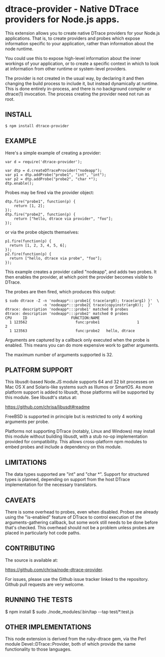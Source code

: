 # dtrace-provider - Native DTrace providers for Node.js apps.

This extension allows you to create native DTrace providers for your
Node.js applications. That is, to create providers and probes which
expose information specific to your application, rather than
information about the node runtime.

You could use this to expose high-level information about the inner
workings of your application, or to create a specific context in which
to look at information from other runtime or system-level providers. 

The provider is not created in the usual way, by declaring it and then
changing the build process to include it, but instead dynamically at
runtime. This is done entirely in-process, and there is no background
compiler or dtrace(1) invocation. The process creating the provider
need not run as root.

## INSTALL

    $ npm install dtrace-provider

## EXAMPLE

Here's a simple example of creating a provider:

    var d = require('dtrace-provider');

    var dtp = d.createDTraceProvider("nodeapp");
    var p1 = dtp.addProbe("probe1", "int", "int");
    var p2 = dtp.addProbe("probe2", "char *");
    dtp.enable();	   

Probes may be fired via the provider object:

    dtp.fire("probe1", function(p) {
        return [1, 2];
    });
    dtp.fire("probe2", function(p) { 
        return ["hello, dtrace via provider", "foo"];
    });

or via the probe objects themselves:

    p1.fire(function(p) {
      return [1, 2, 3, 4, 5, 6];
    });
    p2.fire(function(p) {
      return ["hello, dtrace via probe", "foo"];
    });

This example creates a provider called "nodeapp", and adds two
probes. It then enables the provider, at which point the provider
becomes visible to DTrace.

The probes are then fired, which produces this output:

    $ sudo dtrace -Z -n 'nodeapp*:::probe1{ trace(arg0); trace(arg1) }'  \
                     -n 'nodeapp*:::probe2{ trace(copyinstr(arg0));  }'
    dtrace: description 'nodeapp*:::probe1' matched 0 probes
    dtrace: description 'nodeapp*:::probe2' matched 0 probes
    CPU     ID                    FUNCTION:NAME
      1 123562                      func:probe1                 1                2
      1 123563                      func:probe2   hello, dtrace                    

Arguments are captured by a callback only executed when the probe is
enabled. This means you can do more expensive work to gather arguments.

The maximum number of arguments supported is 32. 

## PLATFORM SUPPORT

This libusdt-based Node.JS module supports 64 and 32 bit processes on
Mac OS X and Solaris-like systems such as Illumos or SmartOS. As more
platform support is added to libusdt, those platforms will be
supported by this module. See libusdt's status at:

  https://github.com/chrisa/libusdt#readme

FreeBSD is supported in principle but is restricted to only 4 working
arguments per probe.

Platforms not supporting DTrace (notably, Linux and Windows) may
install this module without building libusdt, with a stub no-op
implementation provided for compatibility. This allows cross-platform
npm modules to embed probes and include a dependency on this module.

## LIMITATIONS
 
The data types supported are "int" and "char *". Support for
structured types is planned, depending on support from the host DTrace
implementation for the necessary translators. 

## CAVEATS

There is some overhead to probes, even when disabled. Probes are
already using the "is-enabled" feature of DTrace to control execution
of the arguments-gathering callback, but some work still needs to be
done before that's checked. This overhead should not be a problem
unless probes are placed in particularly hot code paths.

## CONTRIBUTING

The source is available at:

  https://github.com/chrisa/node-dtrace-provider.

For issues, please use the Github issue tracker linked to the
repository. Github pull requests are very welcome. 

## RUNNING THE TESTS

   $ npm install
   $ sudo ./node_modules/.bin/tap --tap test/*.test.js

## OTHER IMPLEMENTATIONS

This node extension is derived from the ruby-dtrace gem, via the Perl
module Devel::DTrace::Provider, both of which provide the same
functionality to those languages.
